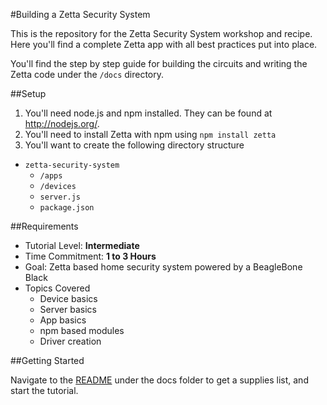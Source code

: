 #Building a Zetta Security System

This is the repository for the Zetta Security System workshop and recipe. Here you'll find a complete Zetta app with
all best practices put into place.

You'll find the step by step guide for building the circuits and writing the Zetta code under the `/docs` directory.

##Setup

1. You'll need node.js and npm installed. They can be found at http://nodejs.org/.
2. You'll need to install Zetta with npm using `npm install zetta`
3. You'll want to create the following directory structure

+ `zetta-security-system`
  + `/apps`
  + `/devices`
  + `server.js`
  + `package.json`

##Requirements

+ Tutorial Level: **Intermediate**
+ Time Commitment: **1 to 3 Hours**
+ Goal: Zetta based home security system powered by a BeagleBone Black
+ Topics Covered
  + Device basics
  + Server basics
  + App basics
  + npm based modules
  + Driver creation

##Getting Started

Navigate to the [README](../docs/README.md) under the docs folder to get a supplies list, and start the tutorial.
